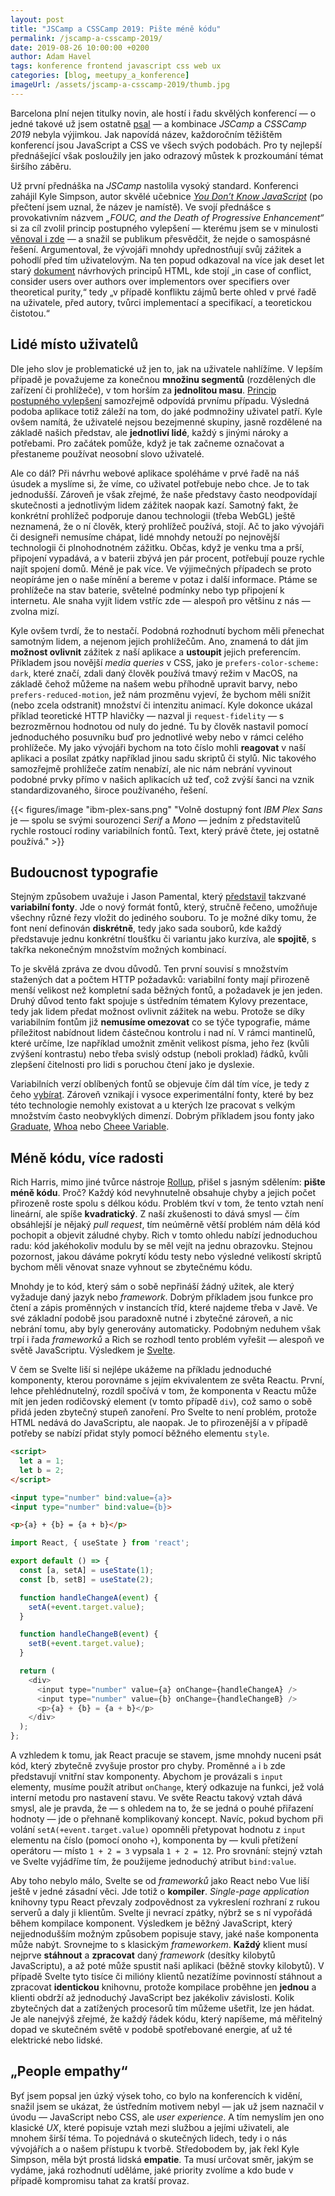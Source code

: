 ```yaml
---
layout: post
title: "JSCamp a CSSCamp 2019: Pište méně kódu"
permalink: /jscamp-a-csscamp-2019/
date: 2019-08-26 10:00:00 +0200
author: Adam Havel
tags: konference frontend javascript css web ux
categories: [blog, meetupy_a_konference]
imageUrl: /assets/jscamp-a-csscamp-2019/thumb.jpg
---
```


Barcelona plní nejen titulky novin, ale hostí i řadu skvělých konferencí — o jedné takové už jsem ostatně [psal](/full-stack-fest-2018/) — a kombinace *JSCamp* a *CSSCamp 2019* nebyla výjimkou. Jak napovídá název, každoročním těžištěm konferencí jsou JavaScript a CSS ve všech svých podobách. Pro ty nejlepší přednášející však posloužily jen jako odrazový můstek k prozkoumání témat širšího záběru.

Už první přednáška na *JSCamp* nastolila vysoký standard. Konferenci zahájil Kyle Simpson, autor skvělé učebnice *[You Don’t Know JavaScript](https://github.com/getify/You-Dont-Know-JS)* (po přečtení jsem uznal, že název je namístě). Ve svojí přednášce s provokativním názvem *„FOUC, and the Death of Progressive Enhancement“* si za cíl zvolil princip postupného vylepšení — kterému jsem se v minulosti [věnoval i zde](/princip-postupneho-vylepseni/) — a snažil se publikum přesvědčit, že nejde o samospásné řešení. Argumentoval, že vývojáři mnohdy upřednostňují svůj zážitek a pohodlí před tím uživatelovým. Na ten popud odkazoval na více jak deset let starý [dokument](https://www.w3.org/TR/html-design-principles/#priority-of-constituencies) návrhových principů HTML, kde stojí „in case of conflict, consider users over authors over implementors over specifiers over theoretical purity,“ tedy „v případě konfliktu zájmů berte ohled v prvé řadě na uživatele, před autory, tvůrci implementací a specifikací, a teoretickou čistotou.“

## Lidé místo uživatelů

Dle jeho slov je problematické už jen to, jak na uživatele nahlížíme. V lepším případě je považujeme za konečnou **množinu segmentů** (rozdělených dle zařízení či prohlížeče), v tom horším za **jednolitou masu**. [Princip postupného vylepšení](/princip-postupneho-vylepseni/) samozřejmě odpovídá prvnímu případu. Výsledná podoba aplikace totiž záleží na tom, do jaké podmnožiny uživatel patří. Kyle ovšem namítá, že uživatelé nejsou bezejmenné skupiny, jasně rozdělené na základě našich představ, ale **jednotliví lidé**, každý s jinými nároky a potřebami. Pro začátek pomůže, když je tak začneme označovat a přestaneme používat neosobní slovo uživatelé.

Ale co dál? Při návrhu webové aplikace spoléháme v prvé řadě na náš úsudek a myslíme si, že víme, co uživatel potřebuje nebo chce. Je to tak jednodušší. Zároveň je však zřejmé, že naše představy často neodpovídají skutečnosti a jednotlivým lidem zážitek naopak kazí. Samotný fakt, že konkrétní prohlížeč podporuje danou technologii (třeba WebGL) ještě neznamená, že o ní člověk, který prohlížeč používá, stojí. Ač to jako vývojáři či designeři nemusíme chápat, lidé mnohdy netouží po nejnovější technologii či plnohodnotném zážitku. Občas, když je venku tma a prší, připojení vypadává, a v baterii zbývá jen pár procent, potřebují pouze rychle najít spojení domů. Méně je pak více. Ve výjimečných případech se proto neopíráme jen o naše mínění a bereme v potaz i další informace. Ptáme se prohlížeče na stav baterie, světelné podmínky nebo typ připojení k internetu. Ale snaha vyjít lidem vstříc zde — alespoň pro většinu z nás — zvolna mizí.

Kyle ovšem tvrdí, že to nestačí. Podobná rozhodnutí bychom měli přenechat samotným lidem, a nejenom jejich prohlížečům. Ano, znamená to dát jim **možnost ovlivnit** zážitek z naší aplikace a **ustoupit** jejich preferencím. Příkladem jsou novější *media queries* v CSS, jako je `prefers-color-scheme: dark`, které značí, zdali daný člověk používá tmavý režim v MacOS, na základě čehož můžeme na našem webu příhodně upravit barvy, nebo `prefers-reduced-motion`, jež nám prozměnu vyjeví, že bychom měli snížit (nebo zcela odstranit) množství či intenzitu animací. Kyle dokonce ukázal příklad teoretické HTTP hlavičky — nazval ji `request-fidelity` — s bezrozměrnou hodnotou od nuly do jedné. Tu by člověk nastavil pomocí jednoduchého posuvníku buď pro jednotlivé weby nebo v rámci celého prohlížeče. My jako vývojáři bychom na toto číslo mohli **reagovat** v naší aplikaci a posílat zpátky například jinou sadu skriptů či stylů. Nic takového samozřejmě prohlížeče zatím nenabízí, ale nic nám nebrání vyvinout podobné prvky přímo v našich aplikacích už teď, což zvýší šanci na vznik standardizovaného, široce používaného, řešení.

{{< figures/image "ibm-plex-sans.png" "Volně dostupný font *IBM Plex Sans* je — spolu se svými sourozenci *Serif* a *Mono* — jedním z představitelů rychle rostoucí rodiny variabilních fontů. Text, který právě čtete, jej ostatně používá." >}}

## Budoucnost typografie

Stejným způsobem uvažuje i Jason Pamental, který [představil](https://noti.st/jpamental/4tpci9) takzvané **variabilní fonty**. Jde o nový formát fontů, který, stručně řečeno, umožňuje všechny různé řezy vložit do jediného souboru. To je možné díky tomu, že font není definován **diskrétně**, tedy jako sada souborů, kde každý představuje jednu konkrétní tloušťku či variantu jako kurzíva, ale **spojitě**, s takřka nekonečným množstvím možných kombinací.

To je skvělá zpráva ze dvou důvodů. Ten první souvisí s množstvím stažených dat a počtem HTTP požadavků: variabilní fonty mají přirozeně menší velikost než kompletní sada běžných fontů, a požadavek je jen jeden. Druhý důvod tento fakt spojuje s ústředním tématem Kylovy prezentace, tedy jak lidem předat možnost ovlivnit zážitek na webu. Protože se díky variabilním fontům již **nemusíme omezovat** co se týče typografie, máme příležitost nabídnout lidem částečnou kontrolu i nad ní. V rámci mantinelů, které určíme, lze například umožnit změnit velikost písma, jeho řez (kvůli zvýšení kontrastu) nebo třeba svislý odstup (neboli proklad) řádků, kvůli zlepšení čitelnosti pro lidi s poruchou čtení jako je dyslexie.

Variabilních verzí oblíbených fontů se objevuje čím dál tím více, je tedy z čeho [vybírat](https://v-fonts.com). Zároveň vznikají i vysoce experimentální fonty, které by bez této technologie nemohly existovat a u kterých lze pracovat s velkým množstvím často neobvyklých dimenzí. Dobrým příkladem jsou fonty jako [Graduate](https://v-fonts.com/fonts/graduate), [Whoa](https://v-fonts.com/fonts/whoa) nebo [Cheee Variable](https://v-fonts.com/fonts/cheee-variable).

## Méně kódu, více radosti

Rich Harris, mimo jiné tvůrce nástroje [Rollup](https://rollupjs.org), přišel s jasným sdělením: **pište méně kódu**. Proč? Každý kód nevyhnutelně obsahuje chyby a jejich počet přirozeně roste spolu s délkou kódu. Problém tkví v tom, že tento vztah není lineární, ale spíše **kvadratický**. Z naší zkušenosti to dává smysl — čím obsáhlejší je nějaký *pull request*, tím neúměrně větší problém nám dělá kód pochopit a objevit záludné chyby. Rich v tomto ohledu nabízí jednoduchou radu: kód jakéhokoliv modulu by se měl vejít na jednu obrazovku. Stejnou pozornost, jakou dáváme pokrytí kódu testy nebo výsledné velikostí skriptů bychom měli věnovat snaze vyhnout se zbytečnému kódu.

Mnohdy je to kód, který sám o sobě nepřináší žádný užitek, ale který vyžaduje daný jazyk nebo *framework*. Dobrým příkladem jsou funkce pro čtení a zápis proměnných v instancích tříd, které najdeme třeba v Javě. Ve své základní podobě jsou paradoxně nutné i zbytečné zároveň, a nic nebrání tomu, aby byly generovány automaticky. Podobným neduhem však trpí i řada *frameworků* a Rich se rozhodl tento problém vyřešit — alespoň ve světě JavaScriptu. Výsledkem je [Svelte](https://svelte.dev).

V čem se Svelte liší si nejlépe ukážeme na příkladu jednoduché komponenty, kterou porovnáme s jejím ekvivalentem ze světa Reactu. První, lehce přehlédnutelný, rozdíl spočívá v tom, že komponenta v Reactu může mít jen jeden rodičovský element (v tomto případě `div`), což samo o sobě přidá jeden zbytečný stupeň zanoření. Pro Svelte to není problém, protože HTML nedává do JavaScriptu, ale naopak. Je to přirozenější a v případě potřeby se nabízí přidat styly pomocí běžného elementu `style`.

```html
<script>
  let a = 1;
  let b = 2;
</script>

<input type="number" bind:value={a}>
<input type="number" bind:value={b}>

<p>{a} + {b} = {a + b}</p>
```

```js
import React, { useState } from 'react';

export default () => {
  const [a, setA] = useState(1);
  const [b, setB] = useState(2);

  function handleChangeA(event) {
    setA(+event.target.value);
  }

  function handleChangeB(event) {
    setB(+event.target.value);
  }

  return (
    <div>
      <input type="number" value={a} onChange={handleChangeA} />
      <input type="number" value={b} onChange={handleChangeB} />
      <p>{a} + {b} = {a + b}</p>
    </div>
  );
};
```

A vzhledem k tomu, jak React pracuje se stavem, jsme mnohdy nuceni psát kód, který zbytečně zvyšuje prostor pro chyby. Proměnné `a` i `b` zde představují vnitřní stav komponenty. Abychom je provázali s `input` elementy, musíme použít atribut `onChange`, který odkazuje na funkci, jež volá interní metodu pro nastavení stavu. Ve světe Reactu takový vztah dává smysl, ale je pravda, že — s ohledem na to, že se jedná o pouhé přiřazení hodnoty — jde o přehnaně komplikovaný koncept. Navíc, pokud bychom při volání `setA(+event.target.value)` opomněli přetypovat hodnotu z `input` elementu na číslo (pomocí onoho `+`), komponenta by — kvuli přetížení operátoru — místo `1 + 2 = 3` vypsala `1 + 2 = 12`. Pro srovnání: stejný vztah ve Svelte vyjádříme tím, že použijeme jednoduchý atribut `bind:value`.

Aby toho nebylo málo, Svelte se od *frameworků* jako React nebo Vue liší ještě v jedné zásadní věci. Jde totiž o **kompiler**. *Single-page application* knihovny typu React převzaly zodpovědnost za vykreslení rozhraní z rukou serverů a daly ji klientům. Svelte ji nevrací zpátky, nýbrž se s ní vypořádá během kompilace komponent. Výsledkem je běžný JavaScript, který nejjednodušším možným způsobem popisuje stavy, jaké naše komponenta může nabýt. Srovnejme to s klasickým *frameworkem*. **Každý** klient musí nejprve **stáhnout** a **zpracovat** daný *framework* (desítky kilobytů JavaScriptu), a až poté může spustit naši aplikaci (běžně stovky kilobytů). V případě Svelte tyto tisíce či milióny klientů nezatížíme povinností stáhnout a zpracovat **identickou** knihovnu, protože kompilace proběhne jen **jednou** a klienti obdrží až jednoduchý JavaScript bez jakékoliv závislosti. Kolik zbytečných dat a zatížených procesorů tím můžeme ušetřit, lze jen hádat. Je ale nanejvýš zřejmé, že každý řádek kódu, který napíšeme, má měřitelný dopad ve skutečném světě v podobě spotřebované energie, ať už té elektrické nebo lidské.

## „People empathy“

Byť jsem popsal jen úzký výsek toho, co bylo na konferencích k vidění, snažil jsem se ukázat, že ústředním motivem nebyl — jak už jsem naznačil v úvodu — JavaScript nebo CSS, ale *user experience*. A tím nemyslím jen ono klasické *UX*, které popisuje vztah mezi službou a jejími uživateli, ale mnohem širší téma. To pojednává o skutečných lidech, tedy i o nás vývojářích a o našem přístupu k tvorbě. Středobodem by, jak řekl Kyle Simpson, měla být prostá lidská **empatie**. Ta musí určovat směr, jakým se vydáme, jaká rozhodnutí uděláme, jaké priority zvolíme a kdo bude v případě kompromisu tahat za kratší provaz.
